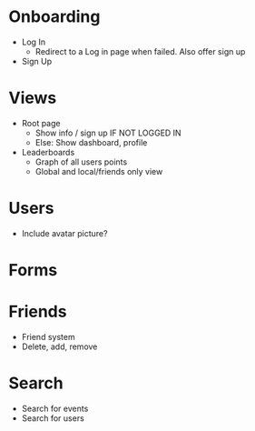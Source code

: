 # Onboarding
- Log In
  - Redirect to a Log in page when failed. Also offer sign up
- Sign Up
# Views
- Root page
  - Show info / sign up IF NOT LOGGED IN
  - Else: Show dashboard, profile 
- Leaderboards
  - Graph of all users points
  - Global and local/friends only view
# Users
 - Include avatar picture?
# Forms
# Friends
 - Friend system
 - Delete, add, remove
# Search
  - Search for events
  - Search for users
